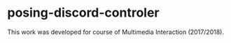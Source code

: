# posing-discord-controler

This work was developed for course of Multimedia Interaction (2017/2018).

